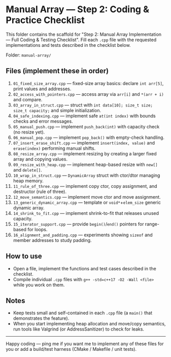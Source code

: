 # Manual Array — Step 2: Coding & Practice Checklist

This folder contains the scaffold for "Step 2: Manual Array Implementation — Full Coding & Testing Checklist". Fill each `.cpp` file with the requested implementations and tests described in the checklist below.

Folder: `manual-array/`

## Files (implement these in order)

1. `01_fixed_size_array.cpp` — fixed-size array basics: declare `int arr[5]`, print values and addresses.
2. `02_access_with_pointers.cpp` — access array via `arr[i]` and `*(arr + i)` and compare.
3. `03_array_in_struct.cpp` — struct with `int data[10]; size_t size; size_t capacity;` and simple initialization.
4. `04_safe_indexing.cpp` — implement safe `at(int index)` with bounds checks and error messages.
5. `05_manual_push.cpp` — implement `push_back(int)` with capacity check (no resize yet).
6. `06_manual_pop.cpp` — implement `pop_back()` with empty-check handling.
7. `07_insert_erase_shift.cpp` — implement `insert(index, value)` and `erase(index)` performing manual shifts.
8. `08_resize_array.cpp` — implement resizing by creating a larger fixed array and copying values.
9. `09_resize_with_heap.cpp` — implement heap-based resize with `new[]` and `delete[]`.
10. `10_wrap_in_struct.cpp` — `DynamicArray` struct with ctor/dtor managing heap memory.
11. `11_rule_of_three.cpp` — implement copy ctor, copy assignment, and destructor (rule of three).
12. `12_move_semantics.cpp` — implement move ctor and move assignment.
13. `13_generic_dynamic_array.cpp` — template or `void*`+`elem_size` generic dynamic array.
14. `14_shrink_to_fit.cpp` — implement shrink-to-fit that releases unused capacity.
15. `15_iterator_support.cpp` — provide `begin()`/`end()` pointers for range-based for loops.
16. `16_alignment_and_padding.cpp` — experiments showing `sizeof` and member addresses to study padding.

## How to use

- Open a file, implement the functions and test cases described in the checklist.
- Compile individual `.cpp` files with `g++ -std=c++17 -O2 -Wall <file>` while you work on them.

## Notes

- Keep tests small and self-contained in each `.cpp` file (a `main()` that demonstrates the feature).
- When you start implementing heap allocation and move/copy semantics, run tools like Valgrind (or AddressSanitizer) to check for leaks.

---

Happy coding — ping me if you want me to implement any of these files for you or add a build/test harness (CMake / Makefile / unit tests).
